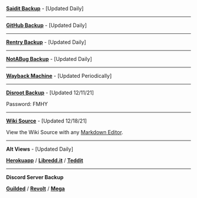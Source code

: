 **[Saidit Backup](https://saidit.net/s/freemediaheckyeah/wiki/index)** - [Updated Daily]

***

**[GitHub Backup](https://github.com/nbats/FMHY/wiki/FREEMEDIAHECKYEAH)** - [Updated Daily]

***

**[Rentry Backup](https://rentry.co/FMHY)** - [Updated Daily]

***

**[NotABug Backup](https://notabug.org/nbatman/freemediaheckyeah/wiki/_pages)** - [Updated Daily]

***

**[Wayback Machine](https://web.archive.org/web/20211218000000*/https://www.reddit.com/r/FREEMEDIAHECKYEAH/)** - [Updated Periodically]

***

**[Disroot Backup](https://bin.disroot.org/?afb37f030fe77ed8#9PJEnnb8qKd4VExxU3su5kSjcHpsVUP9CqkZ8AjrZasa)** - [Updated 12/11/21]

Password: FMHY

***

**[Wiki Source](https://ufile.io/p3k1b7fw)** - [Updated 12/18/21]

View the Wiki Source with any [Markdown Editor](https://redditpreview.com/).

***

**Alt Views** - [Updated Daily]

**[Herokuapp](https://fmhy.herokuapp.com/)** / **[Libredd.it](https://libredd.it/r/FREEMEDIAHECKYEAH/wiki)** / **[Teddit](https://teddit.net/r/FREEMEDIAHECKYEAH/wiki)**


***

**Discord Server Backup**

**[Guilded](https://www.guilded.gg/i/1EqadvqE)** / **[Revolt](https://app.revolt.chat/invite/YzV4Fmdt)** / **[Mega](https://mega.nz/folder/cRRCQSrb#cT9Pkauyena6IWBt7zYZJw)**